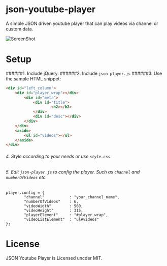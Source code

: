 json-youtube-player
===================

A simple JSON driven youtube player that can play videos via channel or custom data.

![ScreenShot](http://i.imgur.com/WRgg7Fd.jpg?1)

Setup
===================

######1. Include jQuery.
######2. Include ```json-player.js```
######3. Use the sample HTML snippet: 

```HTML
<div id="left_column">
	<div id="player_wrap"></div>
		<div id="meta">
			<div id="title">
					<h2></h2>
			</div>
			<div id="desc"></div>
		</div>
	</div>
	<aside>
		<ul id="videos"></ul>
	</aside>
</div>
```
###### 4. Style according to your needs or use ```style.css```
###### 5. Edit ```json-player.js``` to config the player. Such as ```channel``` and ```numberOfVideos``` etc.

```JS
player.config = {
        "channel"           : "your_channel_name",
        "numberOfVideos"    : 6, 
        "videoWidth"        : 560,
        "videoHeight"       : 315,
        "playerElement"     : "#player_wrap",
        "videoListElement"  : "ul#videos"
};
```


License
===================
JSON Youtube Player is Licensed uncder MIT.
